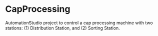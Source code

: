 # CapProcessing
AutomationStudio project to control a cap processing machine with two stations: (1) Distribution Station, and (2) Sorting Station.

